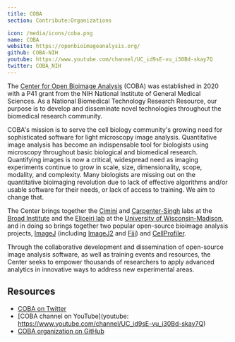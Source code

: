 ```yaml
---
title: COBA
section: Contribute:Organizations

icon: /media/icons/coba.png
name: COBA
website: https://openbioimageanalysis.org/
github: COBA-NIH
youtube: https://www.youtube.com/channel/UC_id9sE-vu_i30Bd-skay7Q
twitter: COBA_NIH
---
```


The [Center for Open Bioimage Analysis](https://openbioimageanalysis.org/) (COBA) was established in 2020 with a P41 grant from the NIH National Institute of General Medical Sciences. As a National Biomedical Technology Research Resource, our purpose is to develop and disseminate novel technologies throughout the biomedical research community.

COBA's mission is to serve the cell biology community's growing need for sophisticated software for light microscopy image analysis. Quantitative image analysis has become an indispensable tool for biologists using microscopy throughout basic biological and biomedical research. Quantifying images is now a critical, widespread need as imaging experiments continue to grow in scale, size, dimensionality, scope, modality, and complexity. Many biologists are missing out on the quantitative bioimaging revolution due to lack of effective algorithms and/or usable software for their needs, or lack of access to training. We aim to change that.

The Center brings together the [Cimini](https://cimini-lab.broadinstitute.org/) and [Carpenter-Singh](https://carpenter-singh-lab.broadinstitute.org/) labs at the [Broad Institute](https://www.broadinstitute.org/) and the [Eliceiri lab](/orgs/loci) at the [University of Wisconsin-Madison](https://www.wisc.edu/), and in doing so brings together two popular open-source bioimage analysis projects, [ImageJ](/software/imagej) (including [ImageJ2](/software/imagej2) and [Fiji](/software/fiji)) and [CellProfiler](/software/cellprofiler).

Through the collaborative development and dissemination of open-source image analysis software, as well as training events and resources, the Center seeks to empower thousands of researchers to apply advanced analytics in innovative ways to address new experimental areas.

## Resources

* [COBA on Twitter](https://twitter.com/COBA_NIH)
* [COBA channel on YouTube](youtube: https://www.youtube.com/channel/UC_id9sE-vu_i30Bd-skay7Q)
* [COBA organization on GitHub](https://github.com/COBA-NIH)
